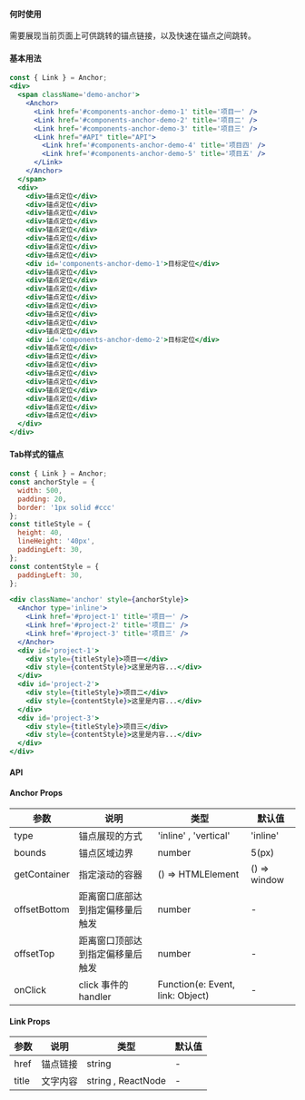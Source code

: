 #### **何时使用**
需要展现当前页面上可供跳转的锚点链接，以及快速在锚点之间跳转。

#### **基本用法**

```jsx
const { Link } = Anchor;
<div>
  <span className='demo-anchor'>
    <Anchor>
      <Link href='#components-anchor-demo-1' title='项目一' />
      <Link href='#components-anchor-demo-2' title='项目二' />
      <Link href='#components-anchor-demo-3' title='项目三' />
      <Link href="#API" title="API">
        <Link href='#components-anchor-demo-4' title='项目四' />
        <Link href='#components-anchor-demo-5' title='项目五' />
      </Link>
    </Anchor>
  </span>
  <div>
    <div>锚点定位</div>
    <div>锚点定位</div>
    <div>锚点定位</div>
    <div>锚点定位</div>
    <div>锚点定位</div>
    <div>锚点定位</div>
    <div>锚点定位</div>
    <div>锚点定位</div>
    <div id='components-anchor-demo-1'>目标定位</div>
    <div>锚点定位</div>
    <div>锚点定位</div>
    <div>锚点定位</div>
    <div>锚点定位</div>
    <div>锚点定位</div>
    <div>锚点定位</div>
    <div>锚点定位</div>
    <div>锚点定位</div>
    <div id='components-anchor-demo-2'>目标定位</div>
    <div>锚点定位</div>
    <div>锚点定位</div>
    <div>锚点定位</div>
    <div>锚点定位</div>
    <div>锚点定位</div>
    <div>锚点定位</div>
    <div>锚点定位</div>
    <div>锚点定位</div>
    <div>锚点定位</div>
  </div>
</div>
```

#### **Tab样式的锚点**

```jsx
const { Link } = Anchor;
const anchorStyle = {
  width: 500,
  padding: 20,
  border: '1px solid #ccc'
};
const titleStyle = {
  height: 40,
  lineHeight: '40px',
  paddingLeft: 30,
};
const contentStyle = {
  paddingLeft: 30,
};

<div className='anchor' style={anchorStyle}>
  <Anchor type='inline'>
    <Link href='#project-1' title='项目一' />
    <Link href='#project-2' title='项目二' />
    <Link href='#project-3' title='项目三' />
  </Anchor>
  <div id='project-1'>
    <div style={titleStyle}>项目一</div>
    <div style={contentStyle}>这里是内容...</div>
  </div>
  <div id='project-2'>
    <div style={titleStyle}>项目二</div>
    <div style={contentStyle}>这里是内容...</div>
  </div>
  <div id='project-3'>
    <div style={titleStyle}>项目三</div>
    <div style={contentStyle}>这里是内容...</div>
  </div>
</div>
```

#### **API**

#### **Anchor Props**

| 参数 | 说明 | 类型 | 默认值 |
| --- | --- | --- | --- |
| type | 锚点展现的方式 | 'inline' , 'vertical' | 'inline' |
| bounds | 锚点区域边界 | number | 5(px) |
| getContainer | 指定滚动的容器 | () => HTMLElement | () => window |
| offsetBottom | 距离窗口底部达到指定偏移量后触发 | number | - |
| offsetTop | 距离窗口顶部达到指定偏移量后触发 | number | - |
| onClick | click 事件的 handler | Function(e: Event, link: Object) | - |

#### **Link Props**

| 参数 | 说明 | 类型 | 默认值 |
| --- | --- | --- | --- |
| href | 锚点链接 | string | - |
| title | 文字内容 | string , ReactNode | - |
